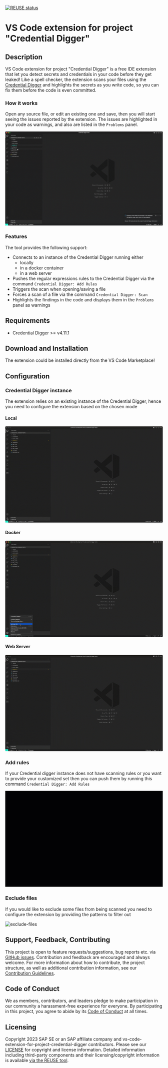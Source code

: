 [![REUSE status](https://api.reuse.software/badge/github.com/SAP/vs-code-extension-for-project-credential-digger)](https://api.reuse.software/info/github.com/SAP/vs-code-extension-for-project-credential-digger)

# VS Code extension for project "Credential Digger"

## Description

VS Code extension for project "Credential Digger" is a free IDE extension that let you detect secrets and credentials in your code before they get leaked! Like a spell checker, the extension scans your files using the [Credential Digger](https://github.com/SAP/credential-digger) and highlights the secrets as you write code, so you can fix them before the code is even committed.

### How it works

Open any source file, or edit an existing one and save, then you will start seeing the issues reported by the extension.
The issues are highlighted in your code as warnings, and also are listed in the `Problems` panel.

![on-the-fly](images/credential-digger-how-it-works.gif)

### Features

The tool provides the following support:

-   Connects to an instance of the Credential Digger running either
    -   locally
    -   in a docker container
    -   in a web server
-   Pushes the regular expressions rules to the Credential Digger via the command `Credential Digger: Add Rules`
-   Triggers the scan when opening/saving a file
-   Forces a scan of a file via the command `Credential Digger: Scan`
-   Highlights the findings in the code and displays them in the `Problems` panel as warnings

## Requirements

-   Credential Digger >= v4.11.1

## Download and Installation

The extension could be installed directly from the VS Code Marketplace!

## Configuration

### Credential Digger instance

The extension relies on an existing instance of the Credential Digger, hence you need to configure the extension based on the chosen mode

#### Local

![local](images/credential-digger-local.gif)

#### Docker

![docker](images/credential-digger-docker.gif)

#### Web Server

![webserver](images/credential-digger-webserver.gif)

### Add rules

If your Credential digger instance does not have scanning rules or you want to provide your customized set then you can push them by running this command `Credential Digger: Add Rules`

![add-rules](images/credential-digger-add-rules.gif)

### Exclude files

If you would like to exclude some files from being scanned you need to configure the extension by providing the patterns to filter out

![exclude-files](images/credential-digger-exclude-files.gif)

## Support, Feedback, Contributing

This project is open to feature requests/suggestions, bug reports etc. via [GitHub issues](https://github.com/SAP/vs-code-extension-for-project-credential-digger/issues). Contribution and feedback are encouraged and always welcome. For more information about how to contribute, the project structure, as well as additional contribution information, see our [Contribution Guidelines](CONTRIBUTING.md).

## Code of Conduct

We as members, contributors, and leaders pledge to make participation in our community a harassment-free experience for everyone. By participating in this project, you agree to abide by its [Code of Conduct](CODE_OF_CONDUCT.md) at all times.

## Licensing

Copyright 2023 SAP SE or an SAP affiliate company and vs-code-extension-for-project-credential-digger contributors. Please see our [LICENSE](LICENSE) for copyright and license information. Detailed information including third-party components and their licensing/copyright information is available [via the REUSE tool](https://api.reuse.software/info/github.com/SAP/vs-code-extension-for-project-credential-digger).
